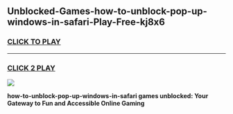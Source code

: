 
## Unblocked-Games-how-to-unblock-pop-up-windows-in-safari-Play-Free-kj8x6
<h3>
<a href="https://premium76.site?title=how-to-unblock-pop-up-windows-in-safari&ref=21A">CLICK TO PLAY</a></h3>
<hr>

<h3>
<a href="https://premium76.site?title=how-to-unblock-pop-up-windows-in-safari&ref=21A">CLICK 2 PLAY</a>
  
</h3>

<a href="https://premium76.site?title=how-to-unblock-pop-up-windows-in-safari&ref=21A"><img src="https://clearcache.store/games.png"></a>


**how-to-unblock-pop-up-windows-in-safari games unblocked: Your Gateway to Fun and Accessible Online Gaming**
